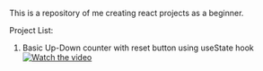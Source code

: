 This is a repository of me creating react projects as a beginner.

Project List:

1. Basic Up-Down counter with reset button using useState hook
[![Watch the video](https://img.youtube.com/vi/1tP5Rp0a-jg/maxresdefault.jpg)](https://youtu.be/1tP5Rp0a-jg)
